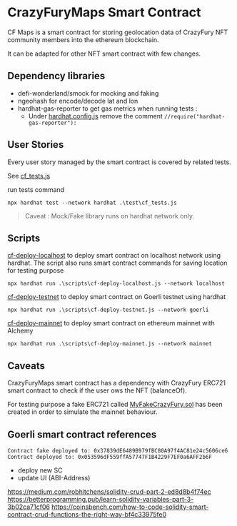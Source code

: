 # CrazyFuryMaps Smart Contract

CF Maps is a smart contract for storing geolocation data of CrazyFury NFT community members into the ethereum blockchain.

It can be adapted for other NFT smart contract with few changes.

## Dependency libraries

- defi-wonderland/smock for mocking and faking 
- ngeohash for encode/decode lat and lon 
- hardhat-gas-reporter to get gas metrics when running tests : 
    - Under [hardhat.config.js](hardhat.config.js) remove the comment `//require("hardhat-gas-reporter"):`


## User Stories 
Every user story managed by the smart contract is covered by related tests. 

See [cf_tests.js](/test/cf_tests.js)

run tests command

```
npx hardhat test --network hardhat .\test\cf_tests.js
```

> Caveat : Mock/Fake library runs on hardhat network only.


## Scripts

[cf-deploy-localhost](cf-deploy-localhost.js) to deploy smart contract on localhost network using hardhat.
The script also runs smart contract commands for saving location for testing purpose

```
npx hardhat run .\scripts\cf-deploy-localhost.js --network localhost
```

[cf-deploy-testnet](cf-deploy-testnet.js) to deploy smart contract on Goerli testnet using hardhat

```
npx hardhat run .\scripts\cf-deploy-testnet.js --network goerli
```

[cf-deploy-mainnet](cf-deploy-mainnet.js) to deploy smart contract on ethereum mainnet with Alchemy

```
npx hardhat run .\scripts\cf-deploy-mainnet.js --network mainnet
```

## Caveats

CrazyFuryMaps smart contract has a dependency with CrazyFury ERC721 smart contract to check if the user ows the NFT (balanceOf).

For testing purpose a fake ERC721 called [MyFakeCrazyFury.sol](/contracts/MyFakeCrazyFury.sol) has been created in order to simulate the mainnet behaviour.


## Goerli smart contract references
```
Contract fake deployed to: 0x37839dE6489B979fBC80A97f4AC81e24c5606ce6
Contract deployed to: 0x053596dF559ffA57747F1B4229F7EF0a6AFF2b6F

```
 - deploy new SC
 - update UI (ABI-Address)


https://medium.com/robhitchens/solidity-crud-part-2-ed8d8b4f74ec
https://betterprogramming.pub/learn-solidity-variables-part-3-3b02ca71cf06
https://coinsbench.com/how-to-code-solidity-smart-contract-crud-functions-the-right-way-bf4c33975fe0